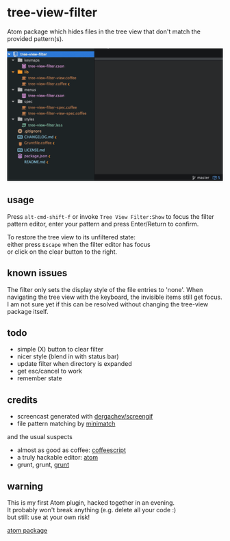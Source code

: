 # tree-view-filter

Atom package which hides files in the tree view that don't match the provided pattern(s).

![screencast](https://raw.githubusercontent.com/monsterkodi/tree-view-filter/master/img/screencast.gif)

## usage

Press `alt-cmd-shift-f` or invoke `Tree View Filter:Show` to focus the filter pattern editor, 
enter your pattern and press Enter/Return to confirm.

To restore the tree view to its unfiltered state:  
either press `Escape` when the filter editor has focus  
or click on the clear button to the right.

## known issues

The filter only sets the display style of the file entries to 'none'. 
When navigating the tree view with the keyboard, the invisible items still get focus.  
I am not sure yet if this can be resolved without changing the tree-view package itself.

## todo

* simple (X) button to clear filter
* nicer style (blend in with status bar)
* update filter when directory is expanded
* get esc/cancel to work
* remember state

## credits

* screencast generated with [dergachev/screengif](https://github.com/dergachev/screengif)
* file pattern matching by [minimatch](https://www.npmjs.com/package/minimatch)

and the usual suspects

* almost as good as coffee: [coffeescript](http://coffeescript.org/)
* a truly hackable editor: [atom](https://atom.io/)
* grunt, grunt, [grunt](http://gruntjs.com/)

## warning

This is my first Atom plugin, hacked together in an evening.  
It probably won't break anything (e.g. delete all your code :)  
but still: use at your own risk!

[atom package](https://atom.io/packages/tree-view-filter)
